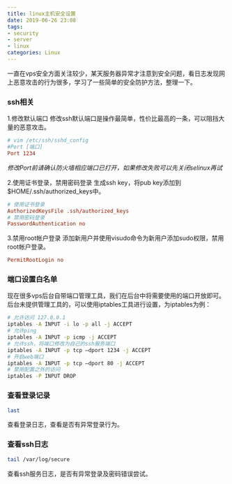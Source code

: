 ```yaml
---
title: linux主机安全设置
date: 2019-06-26 23:08
tags:
- security
- server
- linux
categories: Linux
---
```


一直在vps安全方面关注较少，某天服务器异常才注意到安全问题，看日志发现网上恶意攻击的行为很多，学习了一些简单的安全防护方法，整理一下。

### ssh相关
1.修改默认端口
修改ssh默认端口是操作最简单，性价比最高的一条，可以阻挡大量的恶意攻击。

```conf
# vim /etc/ssh/sshd_config 
#Port [端口]
Port 1234
```
*修改Port前请确认防火墙相应端口已打开，如果修改失败可以先关闭selinux再试*

2.使用证书登录，禁用密码登录
生成ssh key，将pub key添加到$HOME/.ssh/authorized_keys中。

```conf
# 使用证书登录
AuthorizedKeysFile .ssh/authorized_keys
# 禁用密码登录
PasswordAuthentication no
```

3.禁用root帐户登录
添加新用户并使用visudo命令为新用户添加sudo权限，禁用root帐户登录。

```conf
PermitRootLogin no
```

### 端口设置白名单

现在很多vps后台自带端口管理工具，我们在后台中将需要使用的端口开放即可。后台未提供管理工具的，可以使用iptables工具进行设置，为iptables为例：

```bash
# 允许访问 127.0.0.1
iptables -A INPUT -i lo -p all -j ACCEPT
# 允许ping
iptables -A INPUT -p icmp -j ACCEPT
# 允许ssh，将端口修改为自己的ssh服务端口
iptables -A INPUT -p tcp –dport 1234 -j ACCEPT
# 开启web端口
iptables -A INPUT -p tcp –dport 80 -j ACCEPT
# 禁用配置之外的访问
iptables -P INPUT DROP
```

### 查看登录记录

```bash
last
```

查看登录日志，查看是否有异常登录行为。

### 查看ssh日志

```bash
tail /var/log/secure
```

查看ssh服务日志，是否有异常登录及密码错误尝试。